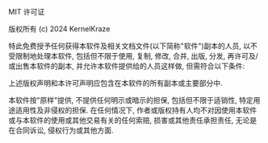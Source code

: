 MIT 许可证

版权所有 (c) 2024 KernelKraze

特此免费授予任何获得本软件及相关文档文件(以下简称"软件")副本的人员, 以不受限制地处理本软件, 包括但不限于使用, 复制, 修改, 合并, 出版, 分发, 再许可及/或出售本软件的副本, 并允许本软件提供给的人员这样做, 但需符合以下条件:

上述版权声明和本许可声明应包含在本软件的所有副本或主要部分中.

本软件按"原样"提供, 不提供任何明示或暗示的担保, 包括但不限于适销性, 特定用途适用性及非侵权的担保. 在任何情况下, 作者或版权持有人均不对因使用本软件或与本软件的使用或其他交易有关的任何索赔, 损害或其他责任承担责任, 无论是在合同诉讼, 侵权行为或其他方面.
